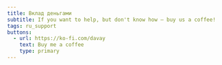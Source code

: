 ```yaml
---
title: Вклад деньгами
subtitle: If you want to help, but don't know how – buy us a coffee!
tags: ru_support
buttons:
  - url: https://ko-fi.com/davay
    text: Buy me a coffee
    type: primary
---
```


